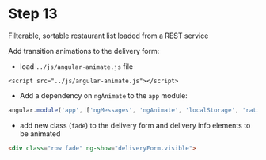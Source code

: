 # Step 13

Filterable, sortable restaurant list loaded from a REST service

Add transition animations to the delivery form:

* load `../js/angular-animate.js` file

```
<script src="../js/angular-animate.js"></script>
```

* Add a dependency on `ngAnimate` to the `app` module:

```js
angular.module('app', ['ngMessages', 'ngAnimate', 'localStorage', 'rating'])
```

* add new class (`fade`) to the delivery form and delivery info elements to be animated

```html
<div class="row fade" ng-show="deliveryForm.visible">
```
